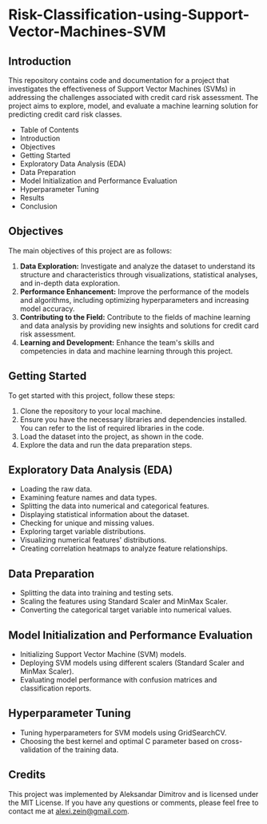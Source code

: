 # Risk-Classification-using-Support-Vector-Machines-SVM

## Introduction
This repository contains code and documentation for a project that investigates the effectiveness of Support Vector Machines (SVMs) in addressing the challenges associated with credit card risk assessment. The project aims to explore, model, and evaluate a machine learning solution for predicting credit card risk classes.

- Table of Contents
- Introduction
- Objectives
- Getting Started
- Exploratory Data Analysis (EDA)
- Data Preparation
- Model Initialization and Performance Evaluation
- Hyperparameter Tuning
- Results
- Conclusion

## Objectives
The main objectives of this project are as follows:

1. **Data Exploration:** Investigate and analyze the dataset to understand its structure and characteristics through visualizations, statistical analyses, and in-depth data exploration.
2. **Performance Enhancement:** Improve the performance of the models and algorithms, including optimizing hyperparameters and increasing model accuracy.
3. **Contributing to the Field:** Contribute to the fields of machine learning and data analysis by providing new insights and solutions for credit card risk assessment.
4. **Learning and Development:** Enhance the team's skills and competencies in data and machine learning through this project.

## Getting Started
To get started with this project, follow these steps:

1. Clone the repository to your local machine.
2. Ensure you have the necessary libraries and dependencies installed. You can refer to the list of required libraries in the code.
3. Load the dataset into the project, as shown in the code.
4. Explore the data and run the data preparation steps.

## Exploratory Data Analysis (EDA)
- Loading the raw data.
- Examining feature names and data types.
- Splitting the data into numerical and categorical features.
- Displaying statistical information about the dataset.
- Checking for unique and missing values.
- Exploring target variable distributions.
- Visualizing numerical features' distributions.
- Creating correlation heatmaps to analyze feature relationships.

## Data Preparation
- Splitting the data into training and testing sets.
- Scaling the features using Standard Scaler and MinMax Scaler.
- Converting the categorical target variable into numerical values.

## Model Initialization and Performance Evaluation
- Initializing Support Vector Machine (SVM) models.
- Deploying SVM models using different scalers (Standard Scaler and MinMax Scaler).
- Evaluating model performance with confusion matrices and classification reports.

## Hyperparameter Tuning
- Tuning hyperparameters for SVM models using GridSearchCV.
- Choosing the best kernel and optimal C parameter based on cross-validation of the training data.

## Credits
This project was implemented by Aleksandar Dimitrov and is licensed under the MIT License. If you have any questions or comments, please feel free to contact me at alexi.zein@gmail.com.


